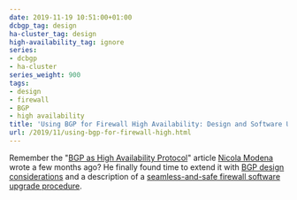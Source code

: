 ```yaml
---
date: 2019-11-19 10:51:00+01:00
dcbgp_tag: design
ha-cluster_tag: design
high-availability_tag: ignore
series:
- dcbgp
- ha-cluster
series_weight: 900
tags:
- design
- firewall
- BGP
- high availability
title: 'Using BGP for Firewall High Availability: Design and Software Upgrades'
url: /2019/11/using-bgp-for-firewall-high.html
---
```

Remember the "[BGP as High Availability Protocol](https://blog.ipspace.net/2019/01/bgp-as-high-availability-protocol.html)" article [Nicola Modena](https://www.ipspace.net/Expert:Nicola_Modena) wrote a few months ago? He finally found time to extend it with [BGP design considerations](https://www.ipspace.net/kb/BGPHighAvailability/10-BGP-Design.html) and a description of a [seamless-and-safe firewall software upgrade procedure](https://www.ipspace.net/kb/BGPHighAvailability/20-Firewall-Upgrade.html).
